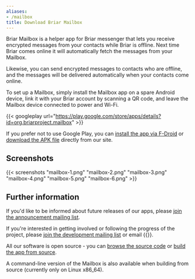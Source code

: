 ```yaml
---
aliases:
- /mailbox
title: Download Briar Mailbox
---
```


Briar Mailbox is a helper app for Briar messenger that lets you receive
encrypted messages from your contacts while Briar is offline. Next time Briar
comes online it will automatically fetch the messages from your Mailbox.

Likewise, you can send encrypted messages to contacts who are offline, and
the messages will be delivered automatically when your contacts come online.

To set up a Mailbox, simply install the Mailbox app on a spare Android device,
link it with your Briar account by scanning a QR code, and leave the Mailbox
device connected to power and Wi-Fi.

{{< googleplay url="https://play.google.com/store/apps/details?id=org.briarproject.mailbox" >}}

If you prefer not to use Google Play, you can [install the app via
F-Droid](/fdroid) or [download the APK file](/apk) directly from
our site.

## Screenshots

{{< screenshots
    "mailbox-1.png"
    "mailbox-2.png"
    "mailbox-3.png"
    "mailbox-4.png"
    "mailbox-5.png"
    "mailbox-6.png"
    >}}

## Further information

If you'd like to be informed about future releases of our apps, please [join
the announcement mailing
list](https://lists.sourceforge.net/lists/listinfo/briar-announce).

If you're interested in getting involved or following the progress of
the project, please [join the development mailing
list](https://lists.sourceforge.net/lists/listinfo/briar-devel) or email
{{<contactemail>}}.

All our software is open source - you can [browse the source
code](https://code.briarproject.org/briar/briar-mailbox/tree/main) or [build
the app from source](/building).

A command-line version of the Mailbox is also available when building from
source (currently only on Linux x86_64).

